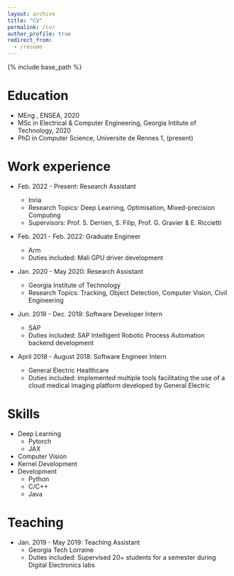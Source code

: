 ```yaml
---
layout: archive
title: "CV"
permalink: /cv/
author_profile: true
redirect_from:
  - /resume
---
```


{% include base_path %}

Education
======
* MEng , ENSEA, 2020
* MSc in Electrical & Computer Engineering, Georgia Intitute of Technology, 2020
* PhD in Computer Science, Universite de Rennes 1, (present)

Work experience
======
* Feb. 2022 - Present: Research Assistant
  * Inria
  * Research Topics: Deep Learning, Optimisation, Mixed-precision Computing
  * Supervisors: Prof. S. Derrien, S. Filip, Prof. G. Gravier & E. Riccietti

* Feb. 2021 - Feb. 2022: Graduate Engineer
  * Arm
  * Duties included: Mali GPU driver development

* Jan. 2020 - May 2020: Research Assistant
  * Georgia Institute of Technology
  * Research Topics: Tracking, Object Detection, Computer Vision, Civil Engineering

* Jun. 2019 - Dec. 2019: Software Developer Intern
  * SAP
  * Duties included: SAP Intelligent Robotic Process Automation backend development

* April 2018 - August 2018: Software Engineer Intern
  * General Electric Healthcare
  * Duties included: Implemented multiple tools facilitating the use of a cloud medical imaging platform developed by General Electric 
  
Skills
======
* Deep Learning
  * Pytorch
  * JAX 
* Computer Vision
* Kernel Development
* Development
  * Python
  * C/C++
  * Java

<!-- Publications
======
  <ul>{% for post in site.publications %}
    {% include archive-single-cv.html %}
  {% endfor %}</ul>
  
Talks
======
  <ul>{% for post in site.talks %}
    {% include archive-single-talk-cv.html %}
  {% endfor %}</ul> -->
  
Teaching
======
  
* Jan. 2019 - May 2019: Teaching Assistant
  * Georgia Tech Lorraine
  * Duties included: Supervised 20+ students for a semester during Digital Electronics labs
  
<!-- Service and leadership
======
* Currently signed in to 43 different slack teams -->
